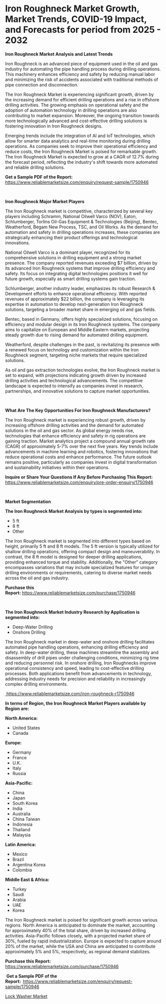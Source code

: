 <p><h1>Iron Roughneck Market Growth, Market Trends, COVID-19 Impact, and Forecasts for period from 2025 - 2032</h1></p><p><strong>Iron Roughneck Market Analysis and Latest Trends</strong></p>
<p><p>Iron Roughneck is an advanced piece of equipment used in the oil and gas industry for automating the pipe handling process during drilling operations. This machinery enhances efficiency and safety by reducing manual labor and minimizing the risk of accidents associated with traditional methods of pipe connection and disconnection.</p><p>The Iron Roughneck Market is experiencing significant growth, driven by the increasing demand for efficient drilling operations and a rise in offshore drilling activities. The growing emphasis on operational safety and the adoption of automation technology in drilling operations are also contributing to market expansion. Moreover, the ongoing transition towards more technologically advanced and cost-effective drilling solutions is fostering innovation in Iron Roughneck designs.</p><p>Emerging trends include the integration of AI and IoT technologies, which allow for smarter data analytics and real-time monitoring during drilling operations. As companies seek to improve their operational efficiency and reduce costs, the Iron Roughneck Market is poised for remarkable growth. The Iron Roughneck Market is expected to grow at a CAGR of 12.7% during the forecast period, reflecting the industry's shift towards more automated and reliable drilling solutions.</p></p>
<p><strong>Get a Sample PDF of the Report:&nbsp;</strong> <a href="https://www.reliablemarketsize.com/enquiry/request-sample/1750946?utm_campaign=2213&utm_medium=2&utm_source=Github&utm_content=ia&utm_term=19022025&utm_id=iron-roughneck">https://www.reliablemarketsize.com/enquiry/request-sample/1750946</a></p>
<p>&nbsp;</p>
<p><strong>Iron Roughneck Major Market Players</strong></p>
<p><p>The Iron Roughneck market is competitive, characterized by several key players including Schramm, National Oilwell Varco (NOV), Eaton, Schlumberger, Torlins Oil-Gas Equipment & Technologies (Beijing), Bentec, Weatherford, Begam New Process, TSC, and Oil Works. As the demand for automation and safety in drilling operations increases, these companies are strategically enhancing their product offerings and technological innovations.</p><p>National Oilwell Varco is a dominant player, recognized for its comprehensive solutions in drilling equipment and a strong market presence. The company reported revenues exceeding $7 billion, driven by its advanced Iron Roughneck systems that improve drilling efficiency and safety. Its focus on integrating digital technologies positions it well for future growth, especially as smart drilling systems gain traction.</p><p>Schlumberger, another industry leader, emphasizes its robust Research & Development efforts to enhance operational efficiency. With reported revenues of approximately $22 billion, the company is leveraging its expertise in automation to develop next-generation Iron Roughneck solutions, targeting a broader market share in emerging oil and gas fields.</p><p>Bentec, based in Germany, offers highly specialized solutions, focusing on efficiency and modular design in its Iron Roughneck systems. The company aims to capitalize on European and Middle Eastern markets, projecting steady growth due to rising demand for automated drilling equipment.</p><p>Weatherford, despite challenges in the past, is revitalizing its presence with a renewed focus on technology and customization within the Iron Roughneck segment, targeting niche markets that require specialized solutions.</p><p>As oil and gas extraction technologies evolve, the Iron Roughneck market is set to expand, with projections indicating growth driven by increased drilling activities and technological advancements. The competitive landscape is expected to intensify as companies invest in research, partnerships, and innovative solutions to capture market opportunities.</p></p>
<p>&nbsp;</p>
<p><strong>What Are The Key Opportunities For Iron Roughneck Manufacturers?</strong></p>
<p><p>The Iron Roughneck market is experiencing robust growth, driven by increasing offshore drilling activities and the demand for automated solutions in the oil and gas sector. As global energy needs rise, technologies that enhance efficiency and safety in rig operations are gaining traction. Market analytics project a compound annual growth rate (CAGR) of approximately 5-7% over the next five years. Key trends include advancements in machine learning and robotics, fostering innovations that reduce operational costs and enhance performance. The future outlook remains positive, particularly as companies invest in digital transformation and sustainability initiatives within their operations.</p></p>
<p><strong>Inquire or Share Your Questions If Any Before Purchasing This Report:</strong> <a href="https://www.reliablemarketsize.com/enquiry/pre-order-enquiry/1750946?utm_campaign=2213&utm_medium=2&utm_source=Github&utm_content=ia&utm_term=19022025&utm_id=iron-roughneck">https://www.reliablemarketsize.com/enquiry/pre-order-enquiry/1750946</a></p>
<p>&nbsp;</p>
<p><strong>Market Segmentation</strong></p>
<p><strong>The Iron Roughneck Market Analysis by types is segmented into:</strong></p>
<p><ul><li>5 ft</li><li>8 ft</li><li>Other</li></ul></p>
<p><p>The Iron Roughneck market is segmented into different types based on height, primarily 5 ft and 8 ft models. The 5 ft version is typically utilized for shallow drilling operations, offering compact design and maneuverability. In contrast, the 8 ft model is designed for deeper drilling applications, providing enhanced torque and stability. Additionally, the "Other" category encompasses variations that may include specialized features for unique drilling environments or requirements, catering to diverse market needs across the oil and gas industry.</p></p>
<p><strong>Purchase this Report:&nbsp;</strong><a href="https://www.reliablemarketsize.com/purchase/1750946?utm_campaign=2213&utm_medium=2&utm_source=Github&utm_content=ia&utm_term=19022025&utm_id=iron-roughneck">https://www.reliablemarketsize.com/purchase/1750946</a></p>
<p>&nbsp;</p>
<p><strong>The Iron Roughneck Market Industry Research by Application is segmented into:</strong></p>
<p><ul><li>Deep-Water Drilling</li><li>Onshore Drilling</li></ul></p>
<p><p>The Iron Roughneck market in deep-water and onshore drilling facilitates automated pipe handling operations, enhancing drilling efficiency and safety. In deep-water drilling, these machines streamline the assembly and disassembly of drill pipes under challenging conditions, minimizing rig time and reducing personnel risk. In onshore drilling, Iron Roughnecks improve operational consistency and speed, leading to cost-effective drilling processes. Both applications benefit from advancements in technology, addressing industry needs for precision and reliability in increasingly complex drilling environments.</p></p>
<p><a href="https://www.reliablemarketsize.com/iron-roughneck-r1750946?utm_campaign=2213&utm_medium=2&utm_source=Github&utm_content=ia&utm_term=19022025&utm_id=iron-roughneck">&nbsp;https://www.reliablemarketsize.com/iron-roughneck-r1750946</a></p>
<p><strong>In terms of Region, the Iron Roughneck Market Players available by Region are:</strong></p>
<p>
    <p> <strong> North America: </strong>
        <ul>
            <li>United States</li>
            <li>Canada</li>
        </ul>
        </p> 
    <p> <strong> Europe: </strong>
        <ul>
            <li>Germany</li>
            <li>France</li>
            <li>U.K.</li>
            <li>Italy</li>
            <li>Russia</li>
        </ul>
        </p> 
    <p> <strong> Asia-Pacific: </strong>
        <ul>
            <li>China</li>
            <li>Japan</li>
            <li>South Korea</li>
            <li>India</li>
            <li>Australia</li>
            <li>China Taiwan</li>
            <li>Indonesia</li>
            <li>Thailand</li>
            <li>Malaysia</li>
        </ul>
        </p> 
    <p> <strong> Latin America: </strong>
        <ul>
            <li>Mexico</li>
            <li>Brazil</li>
            <li>Argentina Korea</li>
            <li>Colombia</li>
        </ul>
        </p> 
    <p> <strong> Middle East & Africa: </strong>
        <ul>
            <li>Turkey</li>
            <li>Saudi</li>
            <li>Arabia</li>
            <li>UAE</li>
            <li>Korea</li>
        </ul>
    </p>
    </p>
<p><p>The Iron Roughneck market is poised for significant growth across various regions. North America is anticipated to dominate the market, accounting for approximately 40% of the total share, driven by increased drilling activities. Asia-Pacific follows closely, with a projected market share of 30%, fueled by rapid industrialization. Europe is expected to capture around 20% of the market, while the USA and China are anticipated to contribute approximately 5% and 5%, respectively, as regional demand stabilizes.</p></p>
<p><strong>Purchase this Report: </strong><a href="https://www.reliablemarketsize.com/purchase/1750946?utm_campaign=2213&utm_medium=2&utm_source=Github&utm_content=ia&utm_term=19022025&utm_id=iron-roughneck">https://www.reliablemarketsize.com/purchase/1750946</a></p>
<p>&nbsp;<strong>Get a Sample PDF of the Report:&nbsp;&nbsp;</strong><a href="https://www.reliablemarketsize.com/enquiry/request-sample/1750946?utm_campaign=2213&utm_medium=2&utm_source=Github&utm_content=ia&utm_term=19022025&utm_id=iron-roughneck">https://www.reliablemarketsize.com/enquiry/request-sample/1750946</a></p>
<p><strong></strong></p>
<p><p><a href="https://github.com/FahadAhmed223/Market-Research-Report-List-1/blob/main/lock-washer-market.md?utm_campaign=2213&utm_medium=2&utm_source=Github&utm_content=ia&utm_term=19022025&utm_id=iron-roughneck">Lock Washer Market</a></p></p>